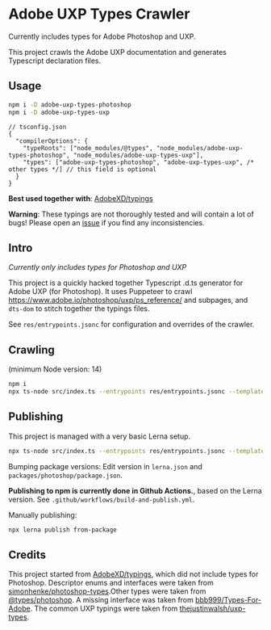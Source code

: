 # Adobe UXP Types Crawler

Currently includes types for Adobe Photoshop and UXP.

This project crawls the Adobe UXP documentation and generates Typescript declaration files.

## Usage

```bash
npm i -D adobe-uxp-types-photoshop
npm i -D adobe-uxp-types-uxp
```

```jsonc
// tsconfig.json
{
  "compilerOptions": {
    "typeRoots": ["node_modules/@types", "node_modules/adobe-uxp-types-photoshop", "node_modules/adobe-uxp-types-uxp"],
    "types": ["adobe-uxp-types-photoshop", "adobe-uxp-types-uxp", /* other types */] // this field is optional
  }
}
```

**Best used together with**: [AdobeXD/typings](https://github.com/AdobeXD/typings/blob/master/types/uxp.d.ts)

**Warning**: These typings are not thoroughly tested and will contain a lot of bugs! Please open an [issue](https://github.com/hansottowirtz/adobe-uxp-types-crawler/issues) if you find any inconsistencies.

## Intro

_Currently only includes types for Photoshop and UXP_

This project is a quickly hacked together Typescript .d.ts generator for Adobe UXP (for Photoshop).
It uses Puppeteer to crawl https://www.adobe.io/photoshop/uxp/ps_reference/ and subpages, and `dts-dom` to
stitch together the typings files.

See `res/entrypoints.jsonc` for configuration and overrides of the crawler.

## Crawling

(minimum Node version: 14)

```bash
npm i
npx ts-node src/index.ts --entrypoints res/entrypoints.jsonc --templates-path res/templates --out-path tmp/out --cache-path tmp/cache
```

## Publishing

This project is managed with a very basic Lerna setup.

```bash
npx ts-node src/index.ts --entrypoints res/entrypoints.jsonc --templates-path res/templates --out-path packages/photoshop --cache-path tmp/cache
```

Bumping package versions:
Edit version in `lerna.json` and `packages/photoshop/package.json`.

__Publishing to npm is currently done in Github Actions.__, based on the Lerna version. See `.github/workflows/build-and-publish.yml`.

Manually publishing:
```bash
npx lerna publish from-package
```

## Credits

This project started from [AdobeXD/typings](https://github.com/AdobeXD/typings/issues/28), which did not include types for Photoshop.
Descriptor enums and interfaces were taken from [simonhenke/photoshop-types](https://github.com/simonhenke/photoshop-types).Other types were taken from [@types/photoshop](https://github.com/DefinitelyTyped/DefinitelyTyped/blob/master/types/photoshop).
A missing interface was taken from [bbb999/Types-For-Adobe](https://github.com/bbb999/Types-for-Adobe/blob/master/Photoshop/2015.5/index.d.ts).
The common UXP typings were taken from [thejustinwalsh/uxp-types](https://github.com/thejustinwalsh/uxp-types).

